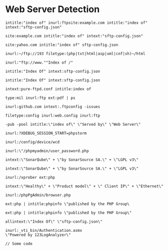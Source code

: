 # Web Server Detection

```
intitle:"index of" inurl:ftpsite:example.com intitle:"index of" intext:"sftp-config.json"
```

```
site:example.com intitle:"index of" intext:"sftp-config.json"
```

```
site:yahoo.com intitle:"index of" sftp-config.json
```

```
inurl:~/ftp://193 filetype:(php|txt|html|asp|xml|cnf|sh)~/html
```

```
inurl:"ftp://www.""Index of /"
```

```
intitle:"Index Of" intext:sftp-config.json
```

```
intitle:"Index Of" intext:sftp-config.json
```

```
intext:pure-ftpd.conf intitle:index of
```

```
type:mil inurl:ftp ext:pdf | ps
```

```
inurl:github.com intext:.ftpconfig -issues
```

```
filetype:config inurl:web.config inurl:ftp
```

```
-pub -pool intitle:\"index of\" \"Served by\" \"Web Server\"
```

```
inurl:?XDEBUG_SESSION_START=phpstorm
```

```
inurl:/config/device/wcd
```

```
inurl:\"/phpmyadmin/user_password.php
```

```
intext:\"SonarQube\" + \"by SonarSource SA.\" + \"LGPL v3\"
```

```
intext:\"SonarQube\" + \"by SonarSource SA.\" + \"LGPL v3\" 
```

```
inurl:/xprober ext:php
```

```
intext:\"Healthy\" + \"Product model\" + \" Client IP\" + \"Ethernet\"
```

```
inurl:/phpPgAdmin/browser.php 
```

```
ext:php | intitle:phpinfo \"published by the PHP Group\ 
```

```
ext:php | intitle:phpinfo \"published by the PHP Group\"
```

```
allintext:\"Index Of\" \"sftp-config.json\"
```

```
inurl:_vti_bin/Authentication.asmx
\"Powered by 123LogAnalyzer\"
```

```
// Some code
```










